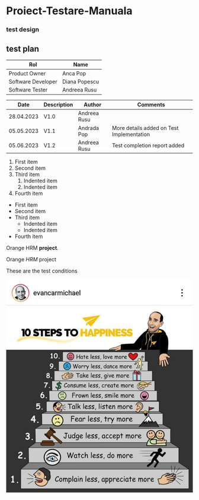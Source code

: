 # Proiect-Testare-Manuala
### test design
<h2>test plan </h2>

| Rol  | Name |
|---|---|
| Product Owner | Anca Pop |
| Software Developer | Diana Popescu |
| Software Tester | Andreea Rusu |

| Date  | Description | Author  | Comments |
|---|---|---|---|
| 28.04.2023 | V1.0 | Andreea Rusu  |   |
| 05.05.2023 | V1.1 | Andrada Pop  | More details added on Test Implementation |
| 05.06.2023 | V1.2 | Andreea Rusu  | Test completion report added |

1. First item
2. Second item
3. Third item
    1. Indented item
    2. Indented item
4. Fourth item 

- First item
- Second item
- Third item
    - Indented item
    - Indented item
- Fourth item 

Orange HRM **project**.

Orange *HRM* project

These are the test conditions

![Test conditions](https://github.com/andioniciuc/Proiect-Testare-Manuala/blob/main/271995698_143580008090271_4756762964896555660_n.jpg)
